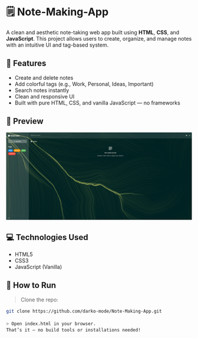 # 🗒️ Note-Making-App

A clean and aesthetic note-taking web app built using **HTML**, **CSS**, and **JavaScript**. This project allows users to create, organize, and manage notes with an intuitive UI and tag-based system.

## 🚀 Features

- Create and delete notes
- Add colorful tags (e.g., Work, Personal, Ideas, Important)
- Search notes instantly
- Clean and responsive UI
- Built with pure HTML, CSS, and vanilla JavaScript — no frameworks

## 📸 Preview

![App Screenshot](./notemakingweb.png) <!-- You can upload an image and update the path -->

## 💻 Technologies Used

- HTML5
- CSS3
- JavaScript (Vanilla)

## 📂 How to Run

 > Clone the repo:
   ```bash
   git clone https://github.com/darko-mode/Note-Making-App.git

 > Open index.html in your browser.
 That’s it — no build tools or installations needed!
